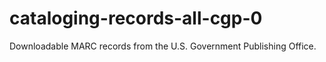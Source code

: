 # cataloging-records-all-cgp-0
Downloadable MARC records from the U.S. Government Publishing Office.
